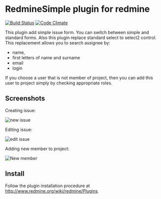 # RedmineSimple plugin for redmine

[![Build Status](https://travis-ci.org/Undev/redmine_simple.png)](https://travis-ci.org/Undev/redmine_simple)
[![Code Climate](https://codeclimate.com/github/Undev/redmine_simple.png)](https://codeclimate.com/github/Undev/redmine_simple)

This plugin add simple issue form. You can switch between simple and standard forms.
Also this plugin replace standard select to select2 control.
This replacement allows you to search assignee by:

* name,
* first letters of name and surname
* email
* login

If you choose a user that is not member of project, then you can add this user to project simply by checking appropriate roles.

## Screenshots

Creating issue:

![new issue](https://github.com/Undev/redmine_simple/raw/master/1i.png)

Editing issue:

![edit issue](https://github.com/Undev/redmine_simple/raw/master/1k.png)

Adding new member to project:

![New member](https://github.com/nodecarter/redmine_simple/raw/master/1j.png)

## Install

Follow the plugin installation procedure at http://www.redmine.org/wiki/redmine/Plugins.
